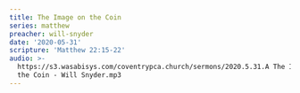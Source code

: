 ```yaml
---
title: The Image on the Coin
series: matthew
preacher: will-snyder
date: '2020-05-31'
scripture: 'Matthew 22:15-22'
audio: >-
  https://s3.wasabisys.com/coventrypca.church/sermons/2020.5.31.A The Image on
  the Coin - Will Snyder.mp3
---
```

